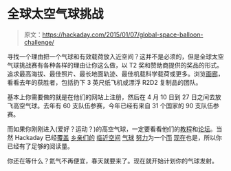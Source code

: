 # 全球太空气球挑战

> 原文：<https://hackaday.com/2015/01/07/global-space-balloon-challenge/>

寻找一个理由把一个气球和有效载荷放入近空间？这并不是必须的，但是全球太空气球挑战赛有各种各样的理由让你这么做，以 T2 奖和赞助商提供的奖品的形式。追求最高海拔、最佳照片、最长地面轨迹、最佳机载科学载荷或更多。浏览[画廊](http://www.balloonchallenge.org/gallery)，看看去年的获胜者，包括扔下 3 英尺纸飞机或漂浮 R2D2 复制品的团队。

基本上你需要做的就是在他们的网站上注册，然后在 4 月 10 日到 27 日之间去放飞高空气球。去年有 60 支队伍参赛，今年已经有来自 31 个国家的 90 支队伍参赛。

而如果你刚刚进入(爱好？运动？)的高空气球，一定要看看他们的[教程](http://balloonchallenge.org/tutorials)和[论坛](http://community.balloonchallenge.org/)。当然 Hackaday 已经[覆盖](http://hackaday.com/2011/09/30/workshop-88-hosts-a-near-space-balloon-contest/) [乡亲们的](http://hackaday.com/2014/05/22/high-altitude-glider-will-be-dropped-from-a-balloon/) [临近空间](http://hackaday.com/2011/10/21/going-for-the-amateur-balloon-altitude-record/) [气球](http://hackaday.com/2010/10/05/a-ride-into-space-but-nothing-fancy/) [努力](http://hackaday.com/2013/03/10/launching-a-glider-from-space/)为一个[而](http://hackaday.com/2009/09/13/pictures-from-space-for-150/) [现在](http://hackaday.com/2009/09/19/high-altitude-balloons/)也是，所以你已经有了足够的阅读量。

你还在等什么？氦气不再便宜，春天就要来了。现在就开始计划你的气球发射。
